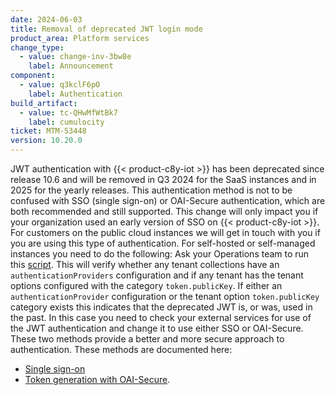 ```yaml
---
date: 2024-06-03
title: Removal of deprecated JWT login mode
product_area: Platform services
change_type:
  - value: change-inv-3bw8e
    label: Announcement
component:
  - value: q3kclF6pO
    label: Authentication
build_artifact:
  - value: tc-QHwMfWtBk7
    label: cumulocity
ticket: MTM-53448
version: 10.20.0
---
```

JWT authentication with {{< product-c8y-iot >}} has been deprecated since release 10.6 and will be removed in Q3 2024 for the SaaS instances and in 2025 for the yearly releases.
This authentication method is not to be confused with SSO (single sign-on) or OAI-Secure authentication, which are both recommended and still supported.
This change will only impact you if your organization used an early version of SSO on {{< product-c8y-iot >}}.
For customers on the public cloud instances we will get in touch with you if you are using this type of authentication.
For self-hosted or self-managed instances you need to do the following:
Ask your Operations team to run this [script](https://getsupport.softwareag.com/servicedesk/customer/kb/view/429359127). This will verify
whether any tenant collections have an `authenticationProviders` configuration and
if any tenant has the tenant options configured with the category `token.publicKey`.
If either an `authenticationProvider` configuration or the tenant option `token.publicKey` category exists this indicates that the deprecated JWT is, or was, used in the past. In this case you need to check your external services for use of the JWT authentication and change it to use either SSO or OAI-Secure. These two methods provide a better and more secure approach to authentication.
These methods are documented here: 
- [Single sign-on](https://cumulocity.com/docs/authentication/sso/#configuration)
- [Token generation with OAI-Secure](https://cumulocity.com/docs/authentication/sso/#configuring-access-tokens).
